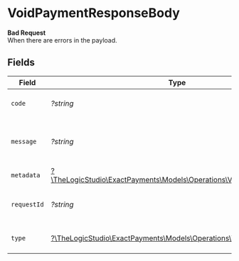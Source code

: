 # VoidPaymentResponseBody

**Bad Request**\
When there are errors in the payload.



## Fields

| Field                                                                                                                  | Type                                                                                                                   | Required                                                                                                               | Description                                                                                                            | Example                                                                                                                |
| ---------------------------------------------------------------------------------------------------------------------- | ---------------------------------------------------------------------------------------------------------------------- | ---------------------------------------------------------------------------------------------------------------------- | ---------------------------------------------------------------------------------------------------------------------- | ---------------------------------------------------------------------------------------------------------------------- |
| `code`                                                                                                                 | *?string*                                                                                                              | :heavy_minus_sign:                                                                                                     | Code of the validation error.                                                                                          | payments-validation-error                                                                                              |
| `message`                                                                                                              | *?string*                                                                                                              | :heavy_minus_sign:                                                                                                     | Message explaining the validation error.                                                                               | Failed to creating secondary transaction                                                                               |
| `metadata`                                                                                                             | [?\TheLogicStudio\ExactPayments\Models\Operations\VoidPaymentMetadata](../../models/operations/VoidPaymentMetadata.md) | :heavy_minus_sign:                                                                                                     | N/A                                                                                                                    |                                                                                                                        |
| `requestId`                                                                                                            | *?string*                                                                                                              | :heavy_minus_sign:                                                                                                     | Request identifier in UUID format.                                                                                     | bcc78633-cd09-4e7d-8f3b-d593fdc1439c                                                                                   |
| `type`                                                                                                                 | [?\TheLogicStudio\ExactPayments\Models\Operations\VoidPaymentType](../../models/operations/VoidPaymentType.md)         | :heavy_minus_sign:                                                                                                     | Type of the validation error.                                                                                          | api-error                                                                                                              |